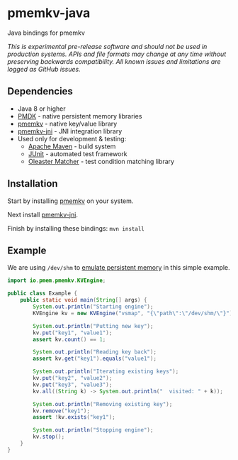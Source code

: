 # pmemkv-java
Java bindings for pmemkv

*This is experimental pre-release software and should not be used in
production systems. APIs and file formats may change at any time without
preserving backwards compatibility. All known issues and limitations
are logged as GitHub issues.*

## Dependencies

* Java 8 or higher
* [PMDK](https://github.com/pmem/pmdk) - native persistent memory libraries
* [pmemkv](https://github.com/pmem/pmemkv) - native key/value library
* [pmemkv-jni](https://github.com/pmem/pmemkv-jni) - JNI integration library
* Used only for development & testing:
  * [Apache Maven](https://maven.apache.org) - build system
  * [JUnit](http://junit.org/) - automated test framework
  * [Oleaster Matcher](https://github.com/mscharhag/oleaster/tree/master/oleaster-matcher) - test condition matching library

## Installation

Start by installing [pmemkv](https://github.com/pmem/pmemkv/blob/master/INSTALLING.md) on your system.

Next install [pmemkv-jni](https://github.com/pmem/pmemkv-jni).

Finish by installing these bindings:  `mvn install`

## Example

We are using `/dev/shm` to
[emulate persistent memory](http://pmem.io/2016/02/22/pm-emulation.html)
in this simple example.

```java
import io.pmem.pmemkv.KVEngine;

public class Example {
    public static void main(String[] args) {
        System.out.println("Starting engine");
        KVEngine kv = new KVEngine("vsmap", "{\"path\":\"/dev/shm/\"}");

        System.out.println("Putting new key");
        kv.put("key1", "value1");
        assert kv.count() == 1;

        System.out.println("Reading key back");
        assert kv.get("key1").equals("value1");

        System.out.println("Iterating existing keys");
        kv.put("key2", "value2");
        kv.put("key3", "value3");
        kv.all((String k) -> System.out.println("  visited: " + k));

        System.out.println("Removing existing key");
        kv.remove("key1");
        assert !kv.exists("key1");

        System.out.println("Stopping engine");
        kv.stop();
    }
}
```
